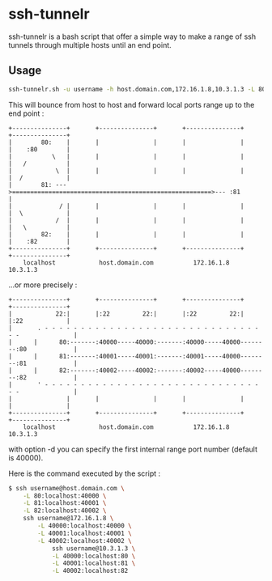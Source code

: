 # ssh-tunnelr

ssh-tunnelr is a bash script that offer a simple way to make a range of
ssh tunnels through multiple hosts until an end point.

## Usage

```bash
ssh-tunnelr.sh -u username -h host.domain.com,172.16.1.8,10.3.1.3 -L 80:82
````
This will bounce from host to host and forward local ports range up to the end point :
````
+---------------+       +---------------+       +---------------+       +---------------+
|        80:    |       |               |       |               |       |    :80        |
|           \   |       |               |       |               |       |   /           |
|            \  |       |               |       |               |       |  /            |
|        81: --->=======================================================>--- :81        |
|             / |       |               |       |               |       |  \            |
|            /  |       |               |       |               |       |   \           |
|        82:    |       |               |       |               |       |    :82        |
+---------------+       +---------------+       +---------------+       +---------------+
    localhost            host.domain.com           172.16.1.8               10.3.1.3
````
...or more precisely :
````
+---------------+       +---------------+       +---------------+       +---------------+
|            22:|       |:22         22:|       |:22         22:|       |:22            |
|       . - - - - - - - - - - - - - - - - - - - - - - - - - - - - - - - -               |
|      |      80:-------:40000-----40000:-------:40000-----40000--------:80             |
|      |      81:-------:40001-----40001:-------:40001-----40000--------:81             |
|      |      82:-------:40002-----40002:-------:40002-----40000--------:82             |
|       ' - - - - - - - - - - - - - - - - - - - - - - - - - - - - - - - -               |
|               |       |               |       |               |       |               |
+---------------+       +---------------+       +---------------+       +---------------+
    localhost            host.domain.com           172.16.1.8               10.3.1.3
````
with option -d you can specify the first internal range port number (default is 40000).

Here is the command executed by the script :
```bash
$ ssh username@host.domain.com \
    -L 80:localhost:40000 \
    -L 81:localhost:40001 \
    -L 82:localhost:40002 \
    ssh username@172.16.1.8 \
        -L 40000:localhost:40000 \
        -L 40001:localhost:40001 \
        -L 40002:localhost:40002 \
            ssh username@10.3.1.3 \
            -L 40000:localhost:80 \
            -L 40001:localhost:81 \
            -L 40002:localhost:82
````
